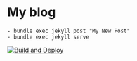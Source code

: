 # My blog
    - bundle exec jekyll post "My New Post"
    - bundle exec jekyll serve
[![Build and Deploy](https://github.com/alizardguy/lizardblog/actions/workflows/pages-deploy.yml/badge.svg)](https://github.com/alizardguy/lizardblog/actions/workflows/pages-deploy.yml)
